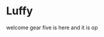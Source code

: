 # Luffy
welcome
gear five is here and it is op 
 
 
  
  
     
                 
                
                         
                                 
                   
                       
          
   
 
 
